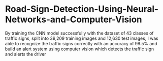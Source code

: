 # Road-Sign-Detection-Using-Neural-Networks-and-Computer-Vision
By training the CNN model successfully with the dataset of 43 classes of traffic signs, split into 39,209 training images and
12,630 test images, I was able to recognize the traffic signs correctly with an accuracy of 98.5% and build an alert system using
computer vision which detects the traffic sign and alerts the driver
